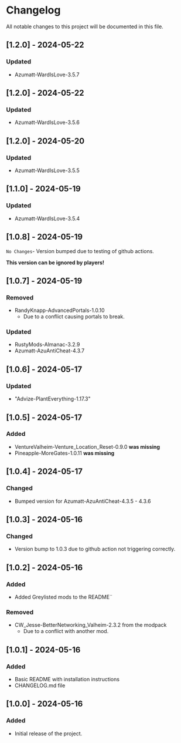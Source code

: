 # Changelog

All notable changes to this project will be documented in this file.

## [1.2.0] - 2024-05-22

### Updated

- Azumatt-WardIsLove-3.5.7


## [1.2.0] - 2024-05-22

### Updated

- Azumatt-WardIsLove-3.5.6

## [1.2.0] - 2024-05-20

### Updated

- Azumatt-WardIsLove-3.5.5

## [1.1.0] - 2024-05-19

### Updated

- Azumatt-WardIsLove-3.5.4

## [1.0.8] - 2024-05-19

`No Changes`- Version bumped due to testing of github actions.

**This version can be ignored by players!**

## [1.0.7] - 2024-05-19

### Removed

- RandyKnapp-AdvancedPortals-1.0.10
  - Due to a conflict causing portals to break.

### Updated

- RustyMods-Almanac-3.2.9
- Azumatt-AzuAntiCheat-4.3.7

## [1.0.6] - 2024-05-17

### Updated

- "Advize-PlantEverything-1.17.3"

## [1.0.5] - 2024-05-17

### Added

- VentureValheim-Venture_Location_Reset-0.9.0 **was missing**
- Pineapple-MoreGates-1.0.11 **was missing**
## [1.0.4] - 2024-05-17

### Changed

- Bumped version for Azumatt-AzuAntiCheat-4.3.5 - 4.3.6

## [1.0.3] - 2024-05-16

### Changed
- Version bump to 1.0.3 due to github action not triggering correctly.

## [1.0.2] - 2024-05-16

### Added
- Added Greylisted mods to the README¨

### Removed

- CW_Jesse-BetterNetworking_Valheim-2.3.2 from the modpack 
  - Due to a conflict with another mod.


## [1.0.1] - 2024-05-16

### Added
- Basic README with installation instructions
- CHANGELOG.md file

## [1.0.0] - 2024-05-16

### Added
- Initial release of the project.
